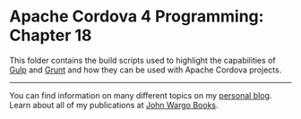 Apache Cordova 4 Programming: Chapter 18
========================================

This folder contains the build scripts used to highlight the capabilities of [Gulp](http://gulpjs.com/) and [Grunt](http://gruntjs.com/) and how they can be used with Apache Cordova projects. 

***

You can find information on many different topics on my [personal blog](http://www.johnwargo.com). Learn about all of my publications at [John Wargo Books](http://www.johnwargobooks.com). 